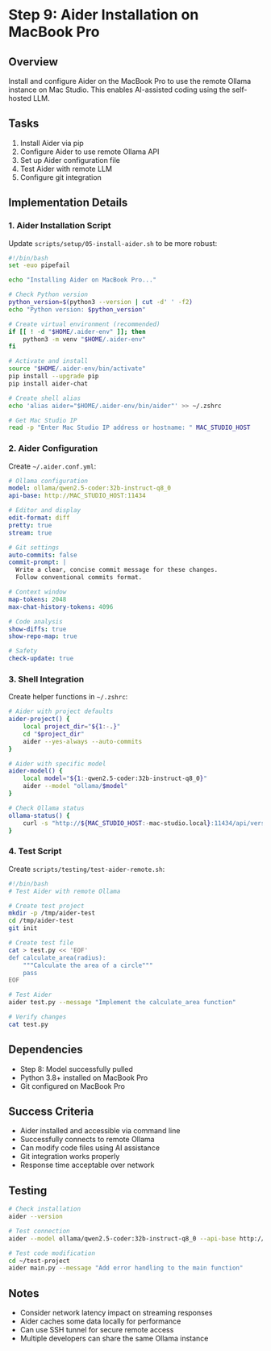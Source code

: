 # Step 9: Aider Installation on MacBook Pro

## Overview
Install and configure Aider on the MacBook Pro to use the remote Ollama instance on Mac Studio. This enables AI-assisted coding using the self-hosted LLM.

## Tasks
1. Install Aider via pip
2. Configure Aider to use remote Ollama API
3. Set up Aider configuration file
4. Test Aider with remote LLM
5. Configure git integration

## Implementation Details

### 1. Aider Installation Script
Update `scripts/setup/05-install-aider.sh` to be more robust:
```bash
#!/bin/bash
set -euo pipefail

echo "Installing Aider on MacBook Pro..."

# Check Python version
python_version=$(python3 --version | cut -d' ' -f2)
echo "Python version: $python_version"

# Create virtual environment (recommended)
if [[ ! -d "$HOME/.aider-env" ]]; then
    python3 -m venv "$HOME/.aider-env"
fi

# Activate and install
source "$HOME/.aider-env/bin/activate"
pip install --upgrade pip
pip install aider-chat

# Create shell alias
echo 'alias aider="$HOME/.aider-env/bin/aider"' >> ~/.zshrc

# Get Mac Studio IP
read -p "Enter Mac Studio IP address or hostname: " MAC_STUDIO_HOST
```

### 2. Aider Configuration
Create `~/.aider.conf.yml`:
```yaml
# Ollama configuration
model: ollama/qwen2.5-coder:32b-instruct-q8_0
api-base: http://MAC_STUDIO_HOST:11434

# Editor and display
edit-format: diff
pretty: true
stream: true

# Git settings
auto-commits: false
commit-prompt: |
  Write a clear, concise commit message for these changes.
  Follow conventional commits format.

# Context window
map-tokens: 2048
max-chat-history-tokens: 4096

# Code analysis
show-diffs: true
show-repo-map: true

# Safety
check-update: true
```

### 3. Shell Integration
Create helper functions in `~/.zshrc`:
```bash
# Aider with project defaults
aider-project() {
    local project_dir="${1:-.}"
    cd "$project_dir"
    aider --yes-always --auto-commits
}

# Aider with specific model
aider-model() {
    local model="${1:-qwen2.5-coder:32b-instruct-q8_0}"
    aider --model "ollama/$model"
}

# Check Ollama status
ollama-status() {
    curl -s "http://${MAC_STUDIO_HOST:-mac-studio.local}:11434/api/version" | jq .
}
```

### 4. Test Script
Create `scripts/testing/test-aider-remote.sh`:
```bash
#!/bin/bash
# Test Aider with remote Ollama

# Create test project
mkdir -p /tmp/aider-test
cd /tmp/aider-test
git init

# Create test file
cat > test.py << 'EOF'
def calculate_area(radius):
    """Calculate the area of a circle"""
    pass
EOF

# Test Aider
aider test.py --message "Implement the calculate_area function"

# Verify changes
cat test.py
```

## Dependencies
- Step 8: Model successfully pulled
- Python 3.8+ installed on MacBook Pro
- Git configured on MacBook Pro

## Success Criteria
- Aider installed and accessible via command line
- Successfully connects to remote Ollama
- Can modify code files using AI assistance
- Git integration works properly
- Response time acceptable over network

## Testing
```bash
# Check installation
aider --version

# Test connection
aider --model ollama/qwen2.5-coder:32b-instruct-q8_0 --api-base http://mac-studio.local:11434 --no-files

# Test code modification
cd ~/test-project
aider main.py --message "Add error handling to the main function"
```

## Notes
- Consider network latency impact on streaming responses
- Aider caches some data locally for performance
- Can use SSH tunnel for secure remote access
- Multiple developers can share the same Ollama instance